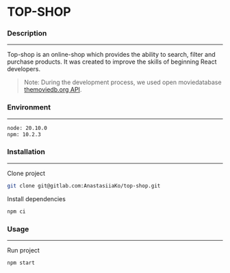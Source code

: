 # TOP-SHOP

### Description

---

Top-shop is an online-shop which provides the ability to search, filter and purchase products.
It was created to improve the skills of beginning React developers.

> Note: During the development process, we used open moviedatabase [themoviedb.org API](https://www.themoviedb.org/).

### Environment

---

```sh
node: 20.10.0
npm: 10.2.3
```

### Installation

---

Clone project

```sh
git clone git@gitlab.com:AnastasiiaKo/top-shop.git
```

Install dependencies

```sh
npm ci
```

### Usage

---

Run project

```sh
npm start
```
